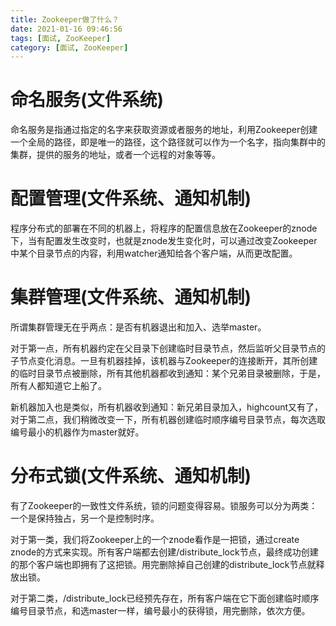 ```yaml
---
title: Zookeeper做了什么？
date: 2021-01-16 09:46:56
tags: [面试, ZooKeeper]
category: [面试, ZooKeeper]
---
```


# 命名服务(文件系统)

命名服务是指通过指定的名字来获取资源或者服务的地址，利用Zookeeper创建一个全局的路径，即是唯一的路径，这个路径就可以作为一个名字，指向集群中的集群，提供的服务的地址，或者一个远程的对象等等。

# 配置管理(文件系统、通知机制)

程序分布式的部署在不同的机器上，将程序的配置信息放在Zookeeper的znode下，当有配置发生改变时，也就是znode发生变化时，可以通过改变Zookeeper中某个目录节点的内容，利用watcher通知给各个客户端，从而更改配置。

# 集群管理(文件系统、通知机制)

所谓集群管理无在乎两点：是否有机器退出和加入、选举master。 

对于第一点，所有机器约定在父目录下创建临时目录节点，然后监听父目录节点的子节点变化消息。一旦有机器挂掉，该机器与Zookeeper的连接断开，其所创建的临时目录节点被删除，所有其他机器都收到通知：某个兄弟目录被删除，于是，所有人都知道它上船了。 

新机器加入也是类似，所有机器收到通知：新兄弟目录加入，highcount又有了，对于第二点，我们稍微改变一下，所有机器创建临时顺序编号目录节点，每次选取编号最小的机器作为master就好。

# 分布式锁(文件系统、通知机制)

有了Zookeeper的一致性文件系统，锁的问题变得容易。锁服务可以分为两类：一个是保持独占，另一个是控制时序。

对于第一类，我们将Zookeeper上的一个znode看作是一把锁，通过create znode的方式来实现。所有客户端都去创建/distribute_lock节点，最终成功创建的那个客户端也即拥有了这把锁。用完删除掉自己创建的distribute_lock节点就释放出锁。

对于第二类，/distribute_lock已经预先存在，所有客户端在它下面创建临时顺序编号目录节点，和选master一样，编号最小的获得锁，用完删除，依次方便。

